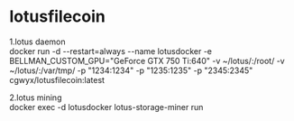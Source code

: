 # lotusfilecoin
1.lotus daemon  
docker run -d --restart=always --name lotusdocker -e BELLMAN_CUSTOM_GPU="GeForce GTX 750 Ti:640" -v ~/lotus/:/root/ -v ~/lotus/:/var/tmp/ -p "1234:1234"  -p "1235:1235" -p "2345:2345"  cgwyx/lotusfilecoin:latest

2.lotus mining  
docker exec -d lotusdocker lotus-storage-miner run
